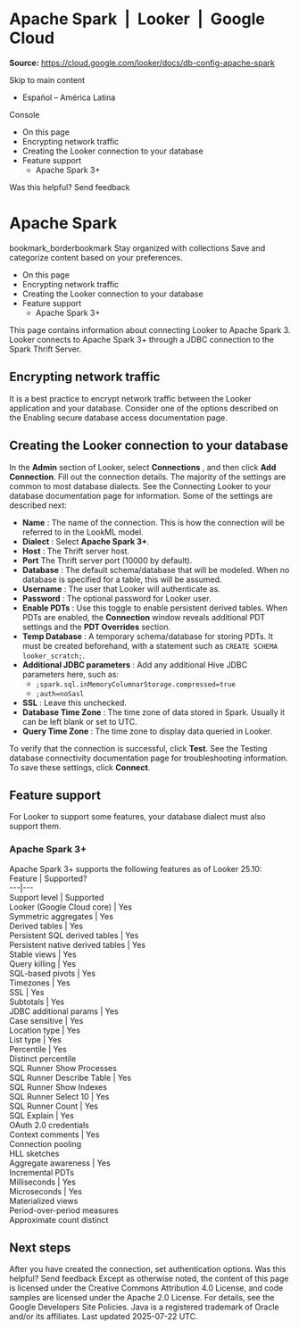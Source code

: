 # Apache Spark  |  Looker  |  Google Cloud

**Source:** https://cloud.google.com/looker/docs/db-config-apache-spark

Skip to main content 
  * Español – América Latina

Console 


  * On this page
  * Encrypting network traffic
  * Creating the Looker connection to your database
  * Feature support
    * Apache Spark 3+




Was this helpful?
Send feedback 
#  Apache Spark
bookmark_borderbookmark Stay organized with collections  Save and categorize content based on your preferences.
  * On this page
  * Encrypting network traffic
  * Creating the Looker connection to your database
  * Feature support
    * Apache Spark 3+


This page contains information about connecting Looker to Apache Spark 3.
Looker connects to Apache Spark 3+ through a JDBC connection to the Spark Thrift Server.
## Encrypting network traffic
It is a best practice to encrypt network traffic between the Looker application and your database. Consider one of the options described on the Enabling secure database access documentation page.
## Creating the Looker connection to your database
In the **Admin** section of Looker, select **Connections** , and then click **Add Connection**.
Fill out the connection details. The majority of the settings are common to most database dialects. See the Connecting Looker to your database documentation page for information. Some of the settings are described next:
  * **Name** : The name of the connection. This is how the connection will be referred to in the LookML model.
  * **Dialect** : Select **Apache Spark 3+**.
  * **Host** : The Thrift server host.
  * **Port** The Thrift server port (10000 by default).
  * **Database** : The default schema/database that will be modeled. When no database is specified for a table, this will be assumed.
  * **Username** : The user that Looker will authenticate as.
  * **Password** : The optional password for Looker user.
  * **Enable PDTs** : Use this toggle to enable persistent derived tables. When PDTs are enabled, the **Connection** window reveals additional PDT settings and the **PDT Overrides** section.
  * **Temp Database** : A temporary schema/database for storing PDTs. It must be created beforehand, with a statement such as `CREATE SCHEMA looker_scratch;`.
  * **Additional JDBC parameters** : Add any additional Hive JDBC parameters here, such as: 
    * `;spark.sql.inMemoryColumnarStorage.compressed=true`
    * `;auth=noSasl`
  * **SSL** : Leave this unchecked.
  * **Database Time Zone** : The time zone of data stored in Spark. Usually it can be left blank or set to UTC.
  * **Query Time Zone** : The time zone to display data queried in Looker.


To verify that the connection is successful, click **Test**. See the Testing database connectivity documentation page for troubleshooting information.
To save these settings, click **Connect**.
## Feature support
For Looker to support some features, your database dialect must also support them.
### Apache Spark 3+
Apache Spark 3+ supports the following features as of Looker 25.10:
Feature | Supported?  
---|---  
Support level | Supported  
Looker (Google Cloud core) | Yes  
Symmetric aggregates | Yes  
Derived tables | Yes  
Persistent SQL derived tables | Yes  
Persistent native derived tables | Yes  
Stable views | Yes  
Query killing | Yes  
SQL-based pivots | Yes  
Timezones | Yes  
SSL | Yes  
Subtotals | Yes  
JDBC additional params | Yes  
Case sensitive | Yes  
Location type | Yes  
List type | Yes  
Percentile | Yes  
Distinct percentile  
SQL Runner Show Processes  
SQL Runner Describe Table | Yes  
SQL Runner Show Indexes  
SQL Runner Select 10 | Yes  
SQL Runner Count | Yes  
SQL Explain | Yes  
OAuth 2.0 credentials  
Context comments | Yes  
Connection pooling  
HLL sketches  
Aggregate awareness | Yes  
Incremental PDTs  
Milliseconds | Yes  
Microseconds | Yes  
Materialized views  
Period-over-period measures  
Approximate count distinct  
## Next steps
After you have created the connection, set authentication options.
Was this helpful?
Send feedback 
Except as otherwise noted, the content of this page is licensed under the Creative Commons Attribution 4.0 License, and code samples are licensed under the Apache 2.0 License. For details, see the Google Developers Site Policies. Java is a registered trademark of Oracle and/or its affiliates.
Last updated 2025-07-22 UTC.


